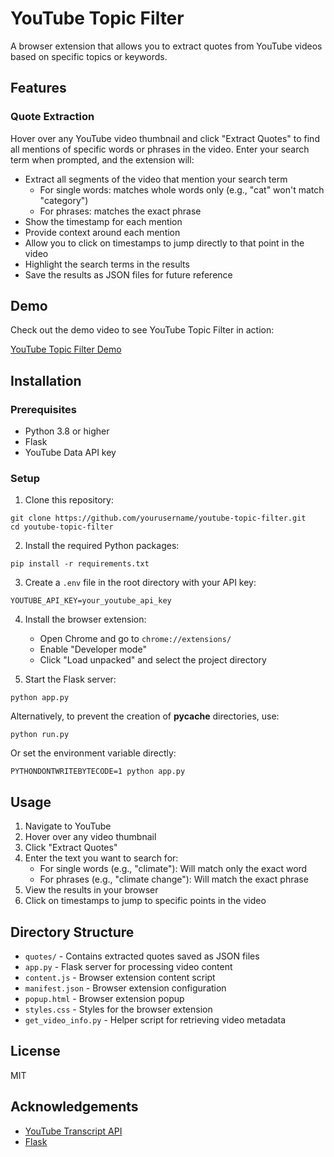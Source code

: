 # YouTube Topic Filter

A browser extension that allows you to extract quotes from YouTube videos based on specific topics or keywords.

## Features

### Quote Extraction
Hover over any YouTube video thumbnail and click "Extract Quotes" to find all mentions of specific words or phrases in the video. Enter your search term when prompted, and the extension will:
- Extract all segments of the video that mention your search term
  - For single words: matches whole words only (e.g., "cat" won't match "category")
  - For phrases: matches the exact phrase
- Show the timestamp for each mention
- Provide context around each mention
- Allow you to click on timestamps to jump directly to that point in the video
- Highlight the search terms in the results
- Save the results as JSON files for future reference

## Demo

Check out the demo video to see YouTube Topic Filter in action:

[YouTube Topic Filter Demo](https://www.youtube.com/watch?v=hFz0r-Xouek)

## Installation

### Prerequisites
- Python 3.8 or higher
- Flask
- YouTube Data API key

### Setup

1. Clone this repository:
```
git clone https://github.com/yourusername/youtube-topic-filter.git
cd youtube-topic-filter
```

2. Install the required Python packages:
```
pip install -r requirements.txt
```

3. Create a `.env` file in the root directory with your API key:
```
YOUTUBE_API_KEY=your_youtube_api_key
```

4. Install the browser extension:
   - Open Chrome and go to `chrome://extensions/`
   - Enable "Developer mode"
   - Click "Load unpacked" and select the project directory

5. Start the Flask server:
```
python app.py
```

Alternatively, to prevent the creation of __pycache__ directories, use:
```
python run.py
```

Or set the environment variable directly:
```
PYTHONDONTWRITEBYTECODE=1 python app.py
```

## Usage

1. Navigate to YouTube
2. Hover over any video thumbnail
3. Click "Extract Quotes"
4. Enter the text you want to search for:
   - For single words (e.g., "climate"): Will match only the exact word
   - For phrases (e.g., "climate change"): Will match the exact phrase
5. View the results in your browser
6. Click on timestamps to jump to specific points in the video

## Directory Structure

- `quotes/` - Contains extracted quotes saved as JSON files
- `app.py` - Flask server for processing video content
- `content.js` - Browser extension content script
- `manifest.json` - Browser extension configuration
- `popup.html` - Browser extension popup
- `styles.css` - Styles for the browser extension
- `get_video_info.py` - Helper script for retrieving video metadata

## License

MIT

## Acknowledgements

- [YouTube Transcript API](https://github.com/jdepoix/youtube-transcript-api)
- [Flask](https://flask.palletsprojects.com/) 
